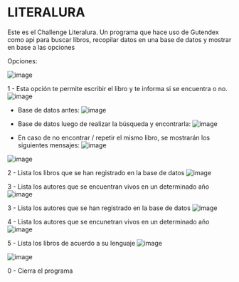 <h1>LITERALURA</h1>
<p>Este es el Challenge Literalura. Un programa que hace uso de Gutendex como api para buscar libros, recopilar datos en una base de datos y mostrar en base a las opciones</p>
<p>Opciones: </p>

![image](https://github.com/user-attachments/assets/5e41c36a-67e8-4695-b969-12fff8aa1dce)





1 - Esta opción te permite escribir el libro y te informa si se encuentra o no.
![image](https://github.com/user-attachments/assets/dd29da7b-92dc-4230-8bc2-64c6a243812c)



  - Base de datos antes:
![image](https://github.com/user-attachments/assets/e30b94e2-907c-43b8-a99a-2e9a37a2899e)



  - Base de datos luego de realizar la búsqueda y encontrarla:
![image](https://github.com/user-attachments/assets/352cf54a-b188-437a-bce0-eda72fcf80d1)



  - En caso de no encontrar / repetir el mismo libro, se mostrarán los siguientes mensajes:
![image](https://github.com/user-attachments/assets/0623319a-38a0-41b9-9e6b-9aa5999f8aed)




![image](https://github.com/user-attachments/assets/693894fc-f55c-4db4-a9b2-72811630ea0e)






2 - Lista los libros que se han registrado en la base de datos
![image](https://github.com/user-attachments/assets/3e32bc82-6c95-45c9-922d-a4a39a1c09fb)





3 - Lista los autores que se encuentran vivos en un determinado año
![image](https://github.com/user-attachments/assets/a41811bb-4b87-495f-83f4-8c0dba3447af)





3 - Lista los autores que se han registrado en la base de datos
![image](https://github.com/user-attachments/assets/d364e529-9cf6-45cf-9581-54d2464ba4b5)




4 - Lista los autores que se encunetran vivos en un determinado año
![image](https://github.com/user-attachments/assets/d948f652-04e7-43ff-ba03-b7d1b850e3ee)



5 - Lista los libros de acuerdo a su lenguaje
![image](https://github.com/user-attachments/assets/5b5e1a6d-50fd-4374-8fb1-c463fb130f90)




![image](https://github.com/user-attachments/assets/98b664ee-5a7c-4ec4-a538-e8743923227f)



0 - Cierra el programa


